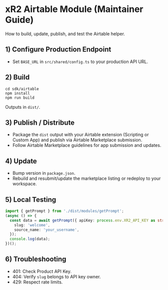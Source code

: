 # xR2 Airtable Module (Maintainer Guide)

How to build, update, publish, and test the Airtable helper.

## 1) Configure Production Endpoint
- Set `BASE_URL` in `src/shared/config.ts` to your production API URL.

## 2) Build
```
cd sdk/airtable
npm install
npm run build
```
Outputs in `dist/`.

## 3) Publish / Distribute
- Package the `dist` output with your Airtable extension (Scripting or Custom App) and publish via Airtable Marketplace submission.
- Follow Airtable Marketplace guidelines for app submission and updates.

## 4) Update
- Bump version in `package.json`.
- Rebuild and resubmit/update the marketplace listing or redeploy to your workspace.

## 5) Local Testing
```ts
import { getPrompt } from './dist/modules/getPrompt';
(async () => {
  const data = await getPrompt({ apiKey: process.env.XR2_API_KEY as string }, {
    slug: 'welcome',
    source_name: 'your_username',
  });
  console.log(data);
})();
```

## 6) Troubleshooting
- 401: Check Product API Key.
- 404: Verify `slug` belongs to API key owner.
- 429: Respect rate limits.

